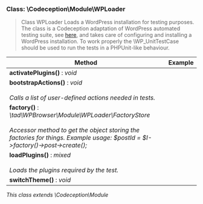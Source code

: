 
### Class: \Codeception\Module\WPLoader

> Class WPLoader Loads a WordPress installation for testing purposes. The class is a Codeception adaptation of WordPress automated testing suite, see [here](http://make.wordpress.org/core/handbook/automated-testing/), and takes care of configuring and installing a WordPress installation. To work properly the \WP_UnitTestCase should be used to run the tests in a PHPUnit-like behaviour.

<table style="width: 100%;">
        <thead>
        <tr>
            <th>Method</th>
            <th>Example</th>
        </tr>
        </thead>
<tr><td><strong>activatePlugins()</strong> : <em>void</em></td><td></td></tr>
<tr><td><strong>bootstrapActions()</strong> : <em>void</em><br /><br /><em>Calls a list of user-defined actions needed in tests.</em></td><td></td></tr>
<tr><td><strong>factory()</strong> : <em>\tad\WPBrowser\Module\WPLoader\FactoryStore</em><br /><br /><em>Accessor method to get the object storing the factories for things. Example usage: $postId = $I->factory()->post->create();</em></td><td></td></tr>
<tr><td><strong>loadPlugins()</strong> : <em>mixed</em><br /><br /><em>Loads the plugins required by the test.</em></td><td></td></tr>
<tr><td><strong>switchTheme()</strong> : <em>void</em></td><td></td></tr></table>

*This class extends \Codeception\Module*

